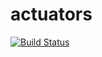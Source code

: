 # actuators

[![Build Status](https://travis-ci.org/springbootbuch/actuators.svg?branch=master)](https://travis-ci.org/springbootbuch/actuators)